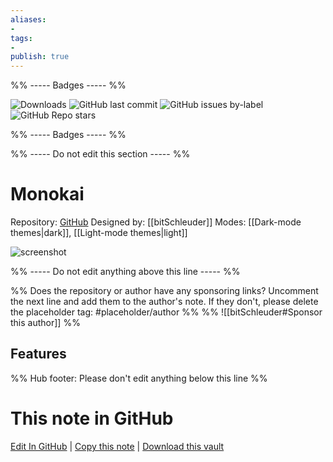 ```yaml
---
aliases:
- 
tags: 
- 
publish: true
---
```


%% ----- Badges ----- %%

![Downloads](https://img.shields.io/badge/downloads-8948-573E7A?style=for-the-badge&logo=)
![GitHub last commit](https://img.shields.io/github/last-commit/bitSchleuder/obsidian-monokai-theme?color=573E7A&label=last%20update&logo=github&style=for-the-badge)
![GitHub issues by-label](https://img.shields.io/github/issues/bitSchleuder/obsidian-monokai-theme/help%20wanted?color=573E7A&logo=github&style=for-the-badge) 
![GitHub Repo stars](https://img.shields.io/github/stars/bitSchleuder/obsidian-monokai-theme?color=573E7A&logo=github&style=for-the-badge)

%% ----- Badges ----- %%

%% ----- Do not edit this section ----- %%

# Monokai

Repository: [GitHub](https://github.com/bitSchleuder/obsidian-monokai-theme)
Designed by: [[bitSchleuder]]
Modes: [[Dark-mode themes|dark]], [[Light-mode themes|light]]



![screenshot](https://github.com/bitSchleuder/obsidian-monokai-theme/raw/HEAD/assets/monokai-obsidian-theme-thumbnail.png)

%% ----- Do not edit anything above this line ----- %% 

%% Does the repository or author have any sponsoring links? Uncomment the next line and add them to the author's note. If they don't, please delete the placeholder tag: #placeholder/author %%
%% ![[bitSchleuder#Sponsor this author]] %%


## Features



%% Hub footer: Please don't edit anything below this line %%

# This note in GitHub

<span class="git-footer">[Edit In GitHub](https://github.dev/obsidian-community/obsidian-hub/blob/main/02%20-%20Community%20Expansions/02.05%20All%20Community%20Expansions/Themes/Monokai.md "git-hub-edit-note") | [Copy this note](https://raw.githubusercontent.com/obsidian-community/obsidian-hub/main/02%20-%20Community%20Expansions/02.05%20All%20Community%20Expansions/Themes/Monokai.md "git-hub-copy-note") | [Download this vault](https://github.com/obsidian-community/obsidian-hub/archive/refs/heads/main.zip "git-hub-download-vault") </span>
